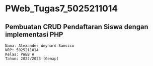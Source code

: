 # PWeb_Tugas7_5025211014

## Pembuatan CRUD Pendaftaran Siswa dengan implementasi PHP
```
Nama: Alexander Weynard Samsico
NRP: 5025211014
Kelas: PWEB A
Tahun: 2022/2023 (Genap)
```
